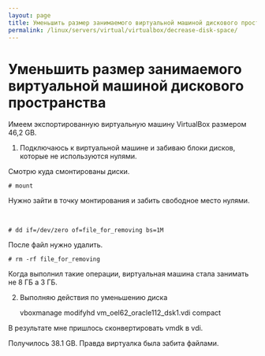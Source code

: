 ```yaml
---
layout: page
title: Уменьшить размер занимаемого виртуальной машиной дискового пространства
permalink: /linux/servers/virtual/virtualbox/decrease-disk-space/
---
```



# Уменьшить размер занимаемого виртуальной машиной дискового пространства

Имеем экспортированную виртуальную машину VirtualBox размером 46,2 GB.


1) Подключаюсь к виртуальной машине и забиваю блоки дисков, которые не используются нулями.

Смотрю куда смонтированы диски.

    # mount


Нужно зайти в точку монтирования и забить свободное место нулями.


<br/>

    # dd if=/dev/zero of=file_for_removing bs=1M

После файл нужно удалить.

    # rm -rf file_for_removing

Когда выполнил такие операции, виртуальная машина стала занимать не 8 ГБ а 3 ГБ.


2) Выполняю действия по уменьшению диска

    vboxmanage modifyhd vm_oel62_oracle112_dsk1.vdi compact


В результате мне пришлось сконвертировать vmdk в vdi.

Получилось 38.1 GB. Правда виртуалка была забита файлами.
